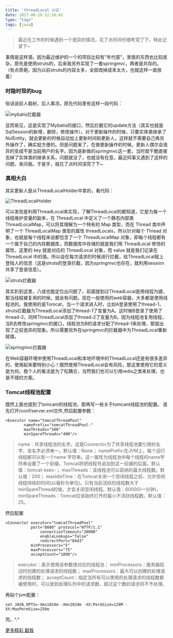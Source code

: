```yaml
---
title: 'threadLocal 小记'
date: 2017-08-29 22:16:42
type: "tags"
tags: [java]
---
```


> 最近在工作的时候遇到一个诡异的情况，花了点时间仔细考究了下，特此记录下~

<!--more-->

事情是这样滴，因为最近维护的一个的项目比较有"年代感"，里面的东西也比较庞杂，原先是使用struts的，后来我另外实现了一套springmvc，两者是共存的。（有点奇葩，因为以前struts的内容太多，全部改掉成本太大，也就这样一直放着）

### 时隐时现的bug

俗话说前人栽树，后人乘凉。原先代码里有这样一段代码：

![mybatis拦截器](http://oqipguzbl.bkt.clouddn.com/threadLocal-1.png)

显而易见，这是实现了Mybatis的接口，然后拦截它的update方法（其实也就是SqlSession的新增，删除，修改操作）。对于更新操作的时候，只要实体类继承了NulEntity，就会更新的时候自动加上更新时间和更新人，这样就不需要自己再另外操作了，确实挺方便的。但是问题来了，在做更新操作的时候，更新人偶尔会诡异的变成不是当前用户的名字。因为是新做的springmvc这一套，当时就干脆直接去掉了实体类的继承关系，问题就没了，也就没有在意。最近同事又遇到了这样的问题，来问我。于是乎，就花了点时间深究了下~

### 真相大白

其实更新人是从ThreadLocalHolder中拿的，看代码：

![ThreadLocalHolder](http://oqipguzbl.bkt.clouddn.com/threadLocal-2.png)

可以发现是利用ThreadLocal来实现，了解ThreadLocal的都知道，它是为每一个线程维护变量的副本，在 ThreadLocal 中定义了一个静态内部类 ThreadLocalMap，可以将其理解为一个特有的 Map 类型，而在 Thread 类中声明了一个 ThreadLocalMap 类型的属性 threadLocals，所以针对每个 Thread 对象，也就是每个线程来说都包含了一个 ThreadLocalMap 对象，即每个线程都有一个属于自己的内存数据库，而数据库中存储的就是我们用 ThreadLocal 修饰的属性，这里的 key 就是对应的 ThreadLocal 对象，而 value 就是我们记录在 ThreadLocal 中的值。所以会在每次请求的时候进行拦截，给ThreadLocal赋上登陆人的信息（这是struts的登录拦截，因为springmvc也存在，就利用session共享了登录信息）。

![struts拦截器](http://oqipguzbl.bkt.clouddn.com/threadLocal-3.png)

其实扒到这里，八成也能定位出问题了。前面提到过ThreadLocal是用线程为键，那当线程被复用的时候，就会有问题。现在一般使用的web容器，大多都是使用线程池的。我使用的是Tomcat，当一个请求进入时，比如A登录使用了thread-1，struts拦截器为ThreadLocal添加了thread-1了变量为A。这时候B登录了使用了thread-2，同样ThreadLocal添加了thread-2了变量为B。因为线程池复用线程，当B去修改springmvc的接口，线程池为B的请求分配了thread-1来处理，那就出现了之前诡异的现象。所以需要另外在springmvc的拦截器中为ThreadLocal重新赋值。

![springmvc拦截器](http://oqipguzbl.bkt.clouddn.com/threadLocal-4.png)

在Web容器环境中使用ThreadLocal和本地环境中的ThreadLocal还是有很多差异的，使用起来要特别小心！既然使用ThreadLocal会有风险，那这里使用它的意义是为何。我个人的看法是为了松耦合，当然我们也可以引用redis之类来处理，也是不错的方案。

### Tomcat线程池配置

既然上面也提到了tomcant的线程池，那再写一些关于tomcant线程池的配置。
首先打开/conf/server.xml文件,然后配置参数：

```
<Executor name="tomcatThreadPool"   
        namePrefix="tomcatThreadPool-"   
        maxThreads="500"    
        minSpareThreads="400"/>  
```
>name：共享线程池的名字。这是Connector为了共享线程池要引用的名字，该名字必须唯一。默认值：None；
namePrefix:在JVM上，每个运行线程都可以有一个name 字符串。这一属性为线程池中每个线程的name字符串设置了一个前缀，Tomcat将把线程号追加到这一前缀的后面。默认值：tomcat-exec-；
maxThreads：该线程池可以容纳的最大线程数。默认值：200；
maxIdleTime：在Tomcat关闭一个空闲线程之前，允许空闲线程持续的时间(以毫秒为单位)。只有当前活跃的线程数大于minSpareThread的值，才会关闭空闲线程。默认值：60000(一分钟)。
minSpareThreads：Tomcat应该始终打开的最小不活跃线程数。默认值：25。

然后配置

```
<Connector executor="tomcatThreadPool"  
           port="8080" protocol="HTTP/1.1"  
               connectionTimeout="20000"
               enableLookups="false"  
               redirectPort="8443"   
           minProcessors="5"  
           maxProcessors="75"  
           acceptCount="1000"/>  
```
>executor：表示使用该参数值对应的线程池；
minProcessors：服务器启动时创建的处理请求的线程数；
maxProcessors：最大可以创建的处理请求的线程数；
acceptCount：指定当所有可以使用的处理请求的线程数都被使用时，可以放到处理队列中的请求数，超过这个数的请求将不予处理。

再贴个jvm配置：
```
set JAVA_OPTS=-Xms1024m -Xmx1024m -XX:PermSize=128M -XX:MaxPermSize=256m
```
完。^.^

[更多精彩 戳我](http://7le.top)